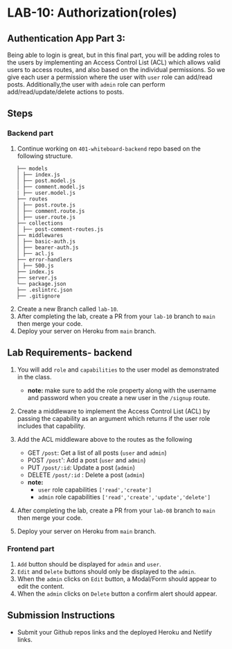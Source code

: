 # LAB-10: Authorization(roles)

## Authentication App Part 3:

Being able to login is great, but in this final part, you will be adding roles to the users by implementing an Access Control List (ACL) which allows valid users to access routes, and also based on the individual permissions. So we give each user a permission where the user with `user` role can add/read posts. Additionally,the user with `admin` role can perform add/read/update/delete actions to posts.

## Steps

### Backend part

1. Continue working on `401-whiteboard-backend` repo based on the following structure.

```text
   ├── models
   │ ├── index.js
   │ ├── post.model.js
   │ ├── comment.model.js
   | ├── user.model.js
   ├── routes
   │ ├── post.route.js
   │ ├── comment.route.js
   │ ├── user.route.js
   ├── collections
   │ ├── post-comment-routes.js
   ├── middlewares
   │ ├── basic-auth.js
   │ ├── bearer-auth.js
   │ ├── acl.js
   ├── error-handlers
   │ ├── 500.js
   ├── index.js
   ├── server.js
   └── package.json
   ├── .eslintrc.json
   ├── .gitignore
```

2. Create a new Branch called `lab-10`.
1. After completing the lab, create a PR from your `lab-10` branch to `main` then merge your code.
1. Deploy your server on Heroku from `main` branch.

## Lab Requirements- backend

1. You will add `role` and `capabilities` to the user model as demonstrated in the class.

   - **note:** make sure to add the role property along with the username and password when you create a new user in the `/signup` route.

1. Create a middleware to implement the Access Control List (ACL) by passing the capability as an argument which returns if the user role includes that capability.

1. Add the ACL middleware above to the routes as the following

   - GET `/post`: Get a list of all posts (`user` and `admin`)
   - POST `/post`': Add a post (`user` and `admin`)
   - PUT `/post/:id`: Update a post (`admin`)
   - DELETE `/post/:id` : Delete a post (`admin`)
   - **note:**
     - `user` role capabilities `['read','create']`
     - `admin` role capabilities `['read','create','update','delete']`

1. After completing the lab, create a PR from your `lab-08` branch to `main` then merge your code.
1. Deploy your server on Heroku from `main` branch.

### Frontend part

1. `Add` button should be displayed for `admin` and `user`.
1. `Edit` and `Delete` buttons should only be displayed to the `admin`.
1. When the `admin` clicks on `Edit` button, a Modal/Form should appear to edit the content.
1. When the `admin` clicks on `Delete` button a confirm alert should appear.

## Submission Instructions

- Submit your Github repos links and the deployed Heroku and Netlify links.
